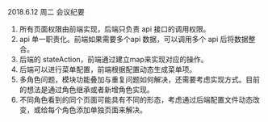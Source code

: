 2018.6.12 周二 会议纪要

1. 所有页面权限由前端实现，后端只负责 api 接口的调用权限。
2. api 单一职责化。前端如果需要多个api 数据，可以调用多个 api 后将数据整合。
3. 后端的 stateAction，前端通过建立map来实现对应的操作。
4. 后端可以进行菜单配置，前端根据配置动态生成菜单项。
5. 多角色问题，模块功能叠加与重复问题如何解决，还需要考虑实现方式。目前的想法是通过角色继承或者新增角色实现。
6. 不同角色看到的同个页面可能具有不同的形态，考虑通过后端配置文件动态改变，或给每个角色添加单独页面来解决。